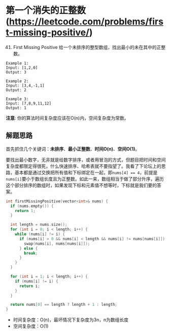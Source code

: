 # 第一个消失的正整数(https://leetcode.com/problems/first-missing-positive/)

41. First Missing Positive
给一个未排序的整型数组，找出最小的未在其中的正整数。

```
Example 1:
Input: [1,2,0]
Output: 3

Example 2:
Input: [3,4,-1,1]
Output: 2

Example 3:
Input: [7,8,9,11,12]
Output: 1
```

**注意**: 你的算法时间复杂度应该在O(n)内，空间复杂度为常数。

## 解题思路

首先抓住几个关键词：**未排序**、**最小正整数**、**时间O(n)**、**空间O(1)**。

要找出最小数字，无非就是给数字排序，或者用冒泡的方式，但题目把时间和空间复杂度都限定得很死，什么快速排序、哈希表就不要指望了。我看了下论坛上的思路，基本都是通过交换把所有值和下标绑定在一起，即`nums[4] == 4`，前提是`nums[i]`要小于数组长度且为正整数。如此一来，数组相当于做了部分升序，遍历这个部分排序的数组时，如果发现下标和元素值不想等时，下标就是我们要的答案。

```cpp
int firstMissingPositive(vector<int>& nums) {
  if (nums.empty()) {
    return 1;
  }

  int length = nums.size();
  for (int i = 0; i < length; i++) {
    while (nums[i] != i) {
      if (nums[i] > 0 && nums[i] < length && nums[i] != nums[nums[i]]) {
        swap(nums[i], nums[nums[i]]);
      } else {
        break;
      }
    }
  }

  for (int i = 1; i < length; i++) {
    if (nums[i] != i) {
      return i;
    }
  }

  return nums[0] == length ? length + 1 : length;
}
```
- 时间复杂度：O(n)，最坏情况下复杂度为3n，n为数组长度
- 空间复杂度：O(1)